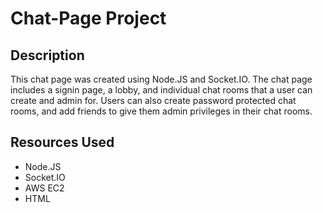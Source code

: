 
# Chat-Page Project

## Description

This chat page was created using Node.JS and Socket.IO. The chat page includes a signin page, a lobby, and individual chat rooms that a user can create and admin for. Users can also create password protected chat rooms, and add friends to give them admin privileges in their chat rooms. 

## Resources Used

* Node.JS
* Socket.IO
* AWS EC2
* HTML

